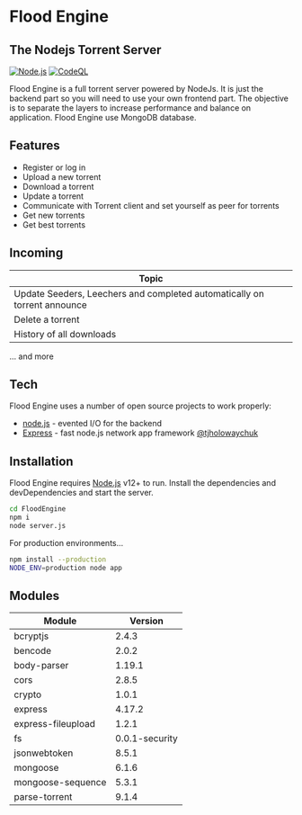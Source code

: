 # Flood Engine
## The Nodejs Torrent Server

[![Node.js](https://github.com/Blazkowitcz/FloodEngine/actions/workflows/nodejs.yaml/badge.svg?branch=master)](https://github.com/Blazkowitcz/FloodEngine/actions/workflows/nodejs.yaml) [![CodeQL](https://github.com/Blazkowitcz/FloodEngine/actions/workflows/codeql-analysis.yml/badge.svg?branch=master)](https://github.com/Blazkowitcz/FloodEngine/actions/workflows/codeql-analysis.yml)


Flood Engine is a full torrent server powered by NodeJs. It is just the backend part so you will need to use your own frontend part. The objective is to separate the layers to increase performance and balance on application. Flood Engine use MongoDB database.

## Features

- Register or log in
- Upload a new torrent
- Download a torrent
- Update a torrent
- Communicate with Torrent client and set yourself as peer for torrents
- Get new torrents
- Get best torrents

## Incoming

| Topic |
| ------ |
| Update Seeders, Leechers and completed automatically on torrent announce |
| Delete a torrent |
| History of all downloads |

... and more

## Tech

Flood Engine uses a number of open source projects to work properly:
- [node.js] - evented I/O for the backend
- [Express] - fast node.js network app framework [@tjholowaychuk]

## Installation

Flood Engine requires [Node.js](https://nodejs.org/) v12+ to run.
Install the dependencies and devDependencies and start the server.
```sh
cd FloodEngine
npm i
node server.js
```

For production environments...

```sh
npm install --production
NODE_ENV=production node app
```

## Modules

| Module | Version |
| ------ | ------ |
| bcryptjs | 2.4.3 |
| bencode | 2.0.2 |
| body-parser | 1.19.1 |
| cors | 2.8.5 |
| crypto | 1.0.1 |
| express | 4.17.2 |
| express-fileupload | 1.2.1 |
| fs | 0.0.1-security |
| jsonwebtoken | 8.5.1 |
| mongoose | 6.1.6 |
| mongoose-sequence | 5.3.1 |
| parse-torrent | 9.1.4 |

   [node.js]: <http://nodejs.org>
   [@tjholowaychuk]: <http://twitter.com/tjholowaychuk>
   [express]: <http://expressjs.com>
